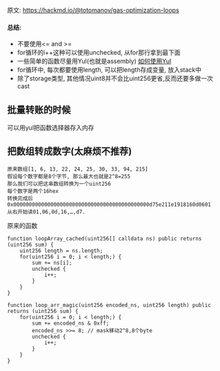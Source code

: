 原文: https://hackmd.io/@totomanov/gas-optimization-loops
#### 总结:
* 不要使用<= and >=
* for循环的i++这种可以使用unchecked, 从for那行拿到最下面
* 一些简单的函数尽量用Yul(也就是assembly) [如何使用Yul](https://docs.soliditylang.org/en/latest/yul.html)
* for循环中, 每次都要使用length, 可以把length存成变量, 放入stack中
* 除了storage类型, 其他情况uint8并不会比uint256更省,反而还要多做一次cast

批量转账的时候
----------
可以用yul把函数选择器存入内存



把数组转成数字(太麻烦不推荐)
---------
```
原来数组[1, 6, 13, 22, 24, 25, 30, 33, 94, 215]
假设每个数字都是8个字节, 那么最大也就是2^8=255
那么我们可以把这串数组转换为一个uint256
每个数字是两个16hex
转换完成后0x00000000000000000000000000000000000000000000d75e211e1918160d0601
从右开始读01,06,0d,16,…,d7. 

```

原来的函数
```solidity
function loopArray_cached(uint256[] calldata ns) public returns (uint256 sum) {
    uint256 length = ns.length;
    for(uint256 i = 0; i < length;) {
        sum += ns[i];
        unchecked {
            i++;
        }
    }
}
```

```solidity
function loop_arr_magic(uint256 encoded_ns, uint256 length) public returns (uint256 sum) {
    for(uint256 i = 0; i < length;) {
        sum += encoded_ns & 0xff;
        encoded_ns >>= 8; // mask移动2^8,8个byte
        unchecked {
            i++;
        }
    }
}
```
